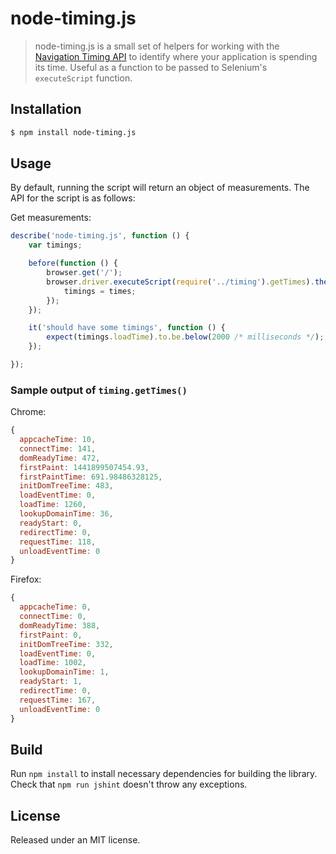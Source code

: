 node-timing.js
=========

> node-timing.js is a small set of helpers for working with the [Navigation Timing API](https://developer.mozilla.org/en-US/docs/Navigation_timing) to identify where your application is spending its time. Useful as a function to be passed to Selenium's `executeScript` function.

## Installation

```sh
$ npm install node-timing.js
```

## Usage

By default, running the script will return an object of measurements. The API for the script is as follows:

Get measurements:

```js
describe('node-timing.js', function () {
    var timings;

    before(function () {
        browser.get('/');
        browser.driver.executeScript(require('../timing').getTimes).then(function (times) {
            timings = times;
        });
    });

    it('should have some timings', function () {
        expect(timings.loadTime).to.be.below(2000 /* milliseconds */);
    });

});
```

### Sample output of `timing.getTimes()`

Chrome:

```js
{
  appcacheTime: 10,
  connectTime: 141,
  domReadyTime: 472,
  firstPaint: 1441899507454.93,
  firstPaintTime: 691.98486328125,
  initDomTreeTime: 483,
  loadEventTime: 0,
  loadTime: 1260,
  lookupDomainTime: 36,
  readyStart: 0,
  redirectTime: 0,
  requestTime: 118,
  unloadEventTime: 0
}
```

Firefox:

```js
{
  appcacheTime: 0,
  connectTime: 0,
  domReadyTime: 388,
  firstPaint: 0,
  initDomTreeTime: 332,
  loadEventTime: 0,
  loadTime: 1002,
  lookupDomainTime: 1,
  readyStart: 1,
  redirectTime: 0,
  requestTime: 167,
  unloadEventTime: 0
}
```

## Build

Run `npm install` to install necessary dependencies for building the library. Check that `npm run jshint` doesn't throw any exceptions.

## License

Released under an MIT license.
